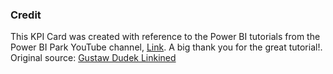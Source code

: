 ### Credit
This KPI Card was created with reference to the Power BI tutorials from the Power BI Park YouTube channel, [Link](https://www.youtube.com/@PowerBIPark). A big thank you for the great tutorial!. Original source: [Gustaw Dudek Linkined](https://www.linkedin.com/posts/gustaw-dudek_analytics-data-powerbi-activity-7219404636166729729-ZxZb/?utm_source=share&utm_medium=member_desktop)

